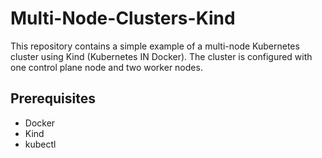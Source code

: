# Multi-Node-Clusters-Kind

This repository contains a simple example of a multi-node Kubernetes cluster using Kind (Kubernetes IN Docker). The cluster is configured with one control plane node and two worker nodes.

## Prerequisites

- Docker
- Kind
- kubectl
